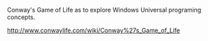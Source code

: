 
Conway's Game of Life as to explore Windows Universal programing concepts.

http://www.conwaylife.com/wiki/Conway%27s_Game_of_Life

